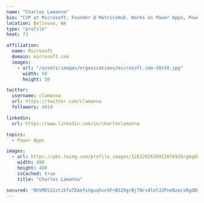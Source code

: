 ```yaml
---
name: "Charles Lamanna"
bio: "CVP at Microsoft, Founder @ MetricsHub. Works on Power Apps, Power Automate, Power Virtual Agent, Common Data Service and Dynamics 365."
location: Bellevue, WA
type: "profile"
heat: 72

affiliation:
  name: Microsoft
  domain: microsoft.com
  images:
    - url: "/assets/images/organizations/microsoft.com-50x50.jpg"
      width: 50
      height: 50

twitter:
  username: clamanna
  url: https://twitter.com/clamanna
  followers: 4914

linkedin:
  url: https://www.linkedin.com/in/charleslamanna

topics:
  - Power Apps

images:
  - url: https://pbs.twimg.com/profile_images/1263202626922876928/g6qGbHZ-_400x400.jpg
    width: 400
    height: 400
    isCached: true
    title: "Charles Lamanna"

secured: "Nh5MESJ2zt1kTo7EAefxXguqhvn5F+BSZ9grBjTNrvdloYJ2PneNzm/xRgdOCq6+8cgLkHpnMjDz35BLJ19oCv/wlswmjTC5gpFmd8QsGjYKo+MgKMnuvxz27E3AuKhnyyb5DZihS4VKPMxMZ2w9zDEj4e9J4wDc7xZXLF6FGFP4QMVvpfhahE38zCAfm4cvKTZeTB8JPYRfCl9y6LMMaU6SfAQJY88MKH3mUg/7Jxav+oXrnMj6wMiu8h9Jsd6vbc8M71JZk0Bhry474EwuoBZT2j+UmYBx9zrMf31H+2fDU713Ae/2acNkQrHpLFK08iqLjLzOM+Cv1hPro/M7aAcvBE6/jfvUYp0DvXmNnZwwpmwjXORP3PJ08O+Pug4Fa1Uknkt22rEw7zGfliSm5raEvWOon9YxL0TyzMOCBaA=;+XbnZ1EEL6tciTQ8nFogJg=="
---
```


